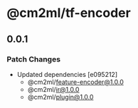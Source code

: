 # @cm2ml/tf-encoder

## 0.0.1

### Patch Changes

- Updated dependencies [e095212]
  - @cm2ml/feature-encoder@1.0.0
  - @cm2ml/ir@1.0.0
  - @cm2ml/plugin@1.0.0
